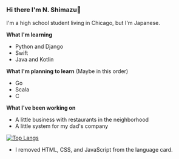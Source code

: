 ### Hi there I'm N. Shimazu👋

I'm a high school student living in Chicago, but I'm Japanese.

**What I'm learning**
 - Python and Django
 - Swift
 - Java and Kotlin

**What I'm planning to learn** (Maybe in this order)
 - Go
 - Scala
 - C

**What I've been working on**
 - A little business with restaurants in the neighborhood
 - A little system for my dad's company

[![Top Langs](https://github-readme-stats.vercel.app/api/top-langs/?username=bichanna&langs_count=10&hide=html,css,javascript&layout=compact)](https://github.com/anuraghazra/github-readme-stats)

* I removed HTML, CSS, and JavaScript from the language card.
